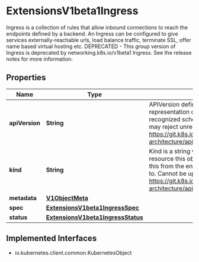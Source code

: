 

# ExtensionsV1beta1Ingress

Ingress is a collection of rules that allow inbound connections to reach the endpoints defined by a backend. An Ingress can be configured to give services externally-reachable urls, load balance traffic, terminate SSL, offer name based virtual hosting etc. DEPRECATED - This group version of Ingress is deprecated by networking.k8s.io/v1beta1 Ingress. See the release notes for more information.
## Properties

Name | Type | Description | Notes
------------ | ------------- | ------------- | -------------
**apiVersion** | **String** | APIVersion defines the versioned schema of this representation of an object. Servers should convert recognized schemas to the latest internal value, and may reject unrecognized values. More info: https://git.k8s.io/community/contributors/devel/sig-architecture/api-conventions.md#resources |  [optional]
**kind** | **String** | Kind is a string value representing the REST resource this object represents. Servers may infer this from the endpoint the client submits requests to. Cannot be updated. In CamelCase. More info: https://git.k8s.io/community/contributors/devel/sig-architecture/api-conventions.md#types-kinds |  [optional]
**metadata** | [**V1ObjectMeta**](V1ObjectMeta.md) |  |  [optional]
**spec** | [**ExtensionsV1beta1IngressSpec**](ExtensionsV1beta1IngressSpec.md) |  |  [optional]
**status** | [**ExtensionsV1beta1IngressStatus**](ExtensionsV1beta1IngressStatus.md) |  |  [optional]


## Implemented Interfaces

* io.kubernetes.client.common.KubernetesObject



